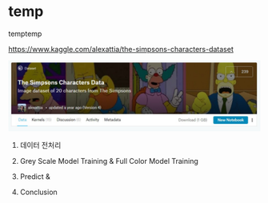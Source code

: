 # temp
temptemp

https://www.kaggle.com/alexattia/the-simpsons-characters-dataset

<img src = './The Simpsons Kaggle screen shot.jpg' width='100%' height='50%'>



1. 데이터 전처리<br>

2.  Grey Scale Model Training & Full Color Model Training <br>

3. Predict & <br>

4. Conclusion <br>
